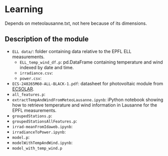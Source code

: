 # Learning

Depends on meteolausanne.txt, not here because of its dimensions.

## Description of the module

- `ELL data/`: folder containing data relative to the EPFL ELL measurements.
  - `ELL_temp_wind_df.p`: pd.DataFrame containing temperature and wind indexed by date and time.
  - `irradiance.csv`:
  - `power.csv`:
- `ECS-240265M60-ALL-BLACK-1.pdf`: datasheet for photovoltaic module from [ECSOLAR](http://www.ecsolar.com/).
- `all_features.p`:
- `extractTempAndWindFromMeteoLausanne.ipynb`: iPython notebook showing how to retrieve temperature and wind information in Lausanne for the EPFL measurements.
- `groupedStations.p`:
- `groupedStationsAllFeatures.p`:
- `irrad-meanFromIdaweb.ipynb`:
- `irradianceToPower.ipynb`:
- `model.p`:
- `modelWithTempAndWind.ipynb`:
- `model_with_temp_wind.p`
